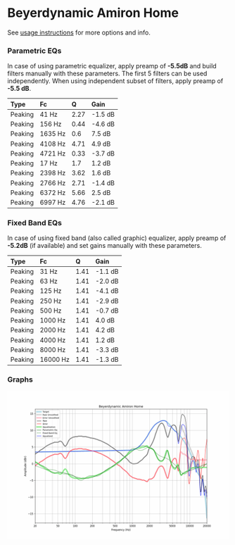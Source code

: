 # Beyerdynamic Amiron Home
See [usage instructions](https://github.com/jaakkopasanen/AutoEq#usage) for more options and info.

### Parametric EQs
In case of using parametric equalizer, apply preamp of **-5.5dB** and build filters manually
with these parameters. The first 5 filters can be used independently.
When using independent subset of filters, apply preamp of **-5.5 dB**.

| Type    | Fc      |    Q | Gain    |
|:--------|:--------|:-----|:--------|
| Peaking | 41 Hz   | 2.27 | -1.5 dB |
| Peaking | 156 Hz  | 0.44 | -4.6 dB |
| Peaking | 1635 Hz | 0.6  | 7.5 dB  |
| Peaking | 4108 Hz | 4.71 | 4.9 dB  |
| Peaking | 4721 Hz | 0.33 | -3.7 dB |
| Peaking | 17 Hz   | 1.7  | 1.2 dB  |
| Peaking | 2398 Hz | 3.62 | 1.6 dB  |
| Peaking | 2766 Hz | 2.71 | -1.4 dB |
| Peaking | 6372 Hz | 5.66 | 2.5 dB  |
| Peaking | 6997 Hz | 4.76 | -2.1 dB |

### Fixed Band EQs
In case of using fixed band (also called graphic) equalizer, apply preamp of **-5.2dB**
(if available) and set gains manually with these parameters.

| Type    | Fc       |    Q | Gain    |
|:--------|:---------|:-----|:--------|
| Peaking | 31 Hz    | 1.41 | -1.1 dB |
| Peaking | 63 Hz    | 1.41 | -2.0 dB |
| Peaking | 125 Hz   | 1.41 | -4.1 dB |
| Peaking | 250 Hz   | 1.41 | -2.9 dB |
| Peaking | 500 Hz   | 1.41 | -0.7 dB |
| Peaking | 1000 Hz  | 1.41 | 4.0 dB  |
| Peaking | 2000 Hz  | 1.41 | 4.2 dB  |
| Peaking | 4000 Hz  | 1.41 | 1.2 dB  |
| Peaking | 8000 Hz  | 1.41 | -3.3 dB |
| Peaking | 16000 Hz | 1.41 | -1.3 dB |

### Graphs
![](./Beyerdynamic%20Amiron%20Home.png)